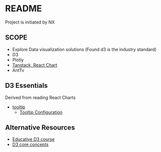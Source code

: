# README

Project is initiated by NX

## SCOPE

- Explore Data visualization solutions (Found d3 is the industry standard)
- D3
- Plotly
- [Tanstack, React Chart](https://react-charts.tanstack.com/docs/overview)
- AntTv

## D3 Essentials

Derived from reading React Charts

- [tooltip](https://d3-graph-gallery.com/graph/interactivity_tooltip.html)
  - [Tooltip Configuration](https://codesandbox.io/s/github/tannerlinsley/react-charts/tree/beta/examples/simple?file=/src/useDemoConfig.tsx)

## Alternative Resources

- [Educative D3 course](https://www.educative.io/courses/introduction-to-visualization-using-d3-js/xov4AGJy1J3)
- [D3 core concepts](https://speakerdeck.com/itszero/d3-dot-js-the-core-concepts?slide=11)
